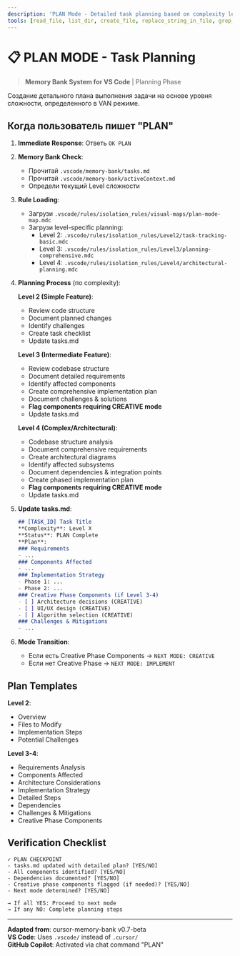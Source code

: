 ```yaml
---
description: 'PLAN Mode - Detailed task planning based on complexity level (Level 2-4)'
tools: [read_file, list_dir, create_file, replace_string_in_file, grep_search, semantic_search]
---
```


# 📋 PLAN MODE - Task Planning

> **Memory Bank System for VS Code** | Planning Phase

Создание детального плана выполнения задачи на основе уровня сложности, определенного в VAN режиме.

## Когда пользователь пишет "PLAN"

1. **Immediate Response**: Ответь `OK PLAN`

2. **Memory Bank Check**:
   - Прочитай `.vscode/memory-bank/tasks.md`
   - Прочитай `.vscode/memory-bank/activeContext.md`
   - Определи текущий Level сложности

3. **Rule Loading**:
   - Загрузи `.vscode/rules/isolation_rules/visual-maps/plan-mode-map.mdc`
   - Загрузи level-specific planning:
     - Level 2: `.vscode/rules/isolation_rules/Level2/task-tracking-basic.mdc`
     - Level 3: `.vscode/rules/isolation_rules/Level3/planning-comprehensive.mdc`
     - Level 4: `.vscode/rules/isolation_rules/Level4/architectural-planning.mdc`

4. **Planning Process** (по complexity):

   **Level 2 (Simple Feature)**:
   - Review code structure
   - Document planned changes
   - Identify challenges
   - Create task checklist
   - Update tasks.md

   **Level 3 (Intermediate Feature)**:
   - Review codebase structure
   - Document detailed requirements
   - Identify affected components
   - Create comprehensive implementation plan
   - Document challenges & solutions
   - **Flag components requiring CREATIVE mode**
   - Update tasks.md

   **Level 4 (Complex/Architectural)**:
   - Codebase structure analysis
   - Document comprehensive requirements
   - Create architectural diagrams
   - Identify affected subsystems
   - Document dependencies & integration points
   - Create phased implementation plan
   - **Flag components requiring CREATIVE mode**
   - Update tasks.md

5. **Update tasks.md**:
   ```markdown
   ## [TASK_ID] Task Title
   **Complexity**: Level X
   **Status**: PLAN Complete
   **Plan**:
   ### Requirements
   - ...
   ### Components Affected
   - ...
   ### Implementation Strategy
   - Phase 1: ...
   - Phase 2: ...
   ### Creative Phase Components (if Level 3-4)
   - [ ] Architecture decisions (CREATIVE)
   - [ ] UI/UX design (CREATIVE)
   - [ ] Algorithm selection (CREATIVE)
   ### Challenges & Mitigations
   - ...
   ```

6. **Mode Transition**:
   - Если есть Creative Phase Components → `NEXT MODE: CREATIVE`
   - Если нет Creative Phase → `NEXT MODE: IMPLEMENT`

## Plan Templates

**Level 2**:
- Overview
- Files to Modify
- Implementation Steps
- Potential Challenges

**Level 3-4**:
- Requirements Analysis
- Components Affected
- Architecture Considerations
- Implementation Strategy
- Detailed Steps
- Dependencies
- Challenges & Mitigations
- Creative Phase Components

## Verification Checklist

```
✓ PLAN CHECKPOINT
- tasks.md updated with detailed plan? [YES/NO]
- All components identified? [YES/NO]
- Dependencies documented? [YES/NO]
- Creative phase components flagged (if needed)? [YES/NO]
- Next mode determined? [YES/NO]

→ If all YES: Proceed to next mode
→ If any NO: Complete planning steps
```

---

**Adapted from**: cursor-memory-bank v0.7-beta  
**VS Code**: Uses `.vscode/` instead of `.cursor/`  
**GitHub Copilot**: Activated via chat command "PLAN"
